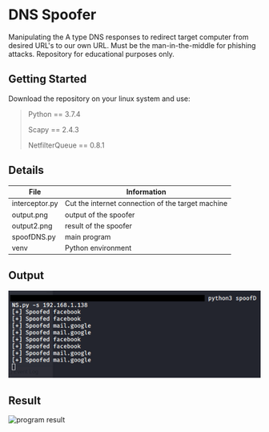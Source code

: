 # DNS Spoofer
Manipulating the A type DNS responses to redirect target computer from desired URL's to our own URL. Must be the man-in-the-middle for phishing attacks. Repository for educational purposes only. 
## Getting Started
Download the repository on your linux system and use:
> Python == 3.7.4
>
> Scapy == 2.4.3
>
> NetfilterQueue == 0.8.1
>
## Details
| File | Information |
|-------|------------|
| interceptor.py  | Cut the internet connection of the target machine  | 
| output.png  | output of the spoofer | 
| output2.png  | result of the spoofer | 
| spoofDNS.py  | main program | 
| venv  | Python environment | 
## Output
![program output](output.png)
## Result
![program result](output1.png)

